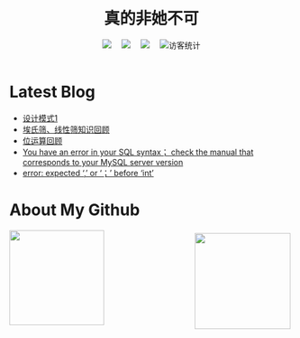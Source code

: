 # <div align="center"> 真的非她不可 </div>

<!-- 个人资料徽标 -->

<div align="center">
  <a href=""><img src="https://img.shields.io/badge/website-%E4%B8%AA%E4%BA%BA%E7%BD%91%E7%AB%99-blue"></a>&emsp;
  <a href="https://blog.csdn.net/m0_58454316"><img src="https://img.shields.io/badge/CSDN-%E5%8D%9A%E5%AE%A2-c32136"></a>&emsp;
  <a href="https://space.bilibili.com/280201147"><img src="https://img.shields.io/badge/bilibili-B%E7%AB%99-ff69b4"></a>&emsp;
<!-- 访客数统计徽标 -->
  <img src="https://visitor-badge.glitch.me/badge?page_id=Lanfu66" alt="访客统计" /></div>

<br>

# Latest Blog 

<!-- BLOG-POST-LIST:START -->

- [设计模式1](https://blog.csdn.net/qq_62390970/article/details/127641516)
- [埃氏筛、线性筛知识回顾](https://blog.csdn.net/qq_62390970/article/details/127503168)
- [位运算回顾](https://blog.csdn.net/qq_62390970/article/details/127480426)
- [You have an error in your SQL syntax； check the manual that corresponds to your MySQL server version](https://blog.csdn.net/qq_62390970/article/details/127475054)
- [error: expected ‘,’ or ‘；’ before ‘int’](https://blog.csdn.net/qq_62390970/article/details/127413337)
  <!-- BLOG-POST-LIST:END -->

# About My Github

<img height="170" src="https://activity-graph.herokuapp.com/graph?username=Lanfu66&theme=xcode"  align="right" style="margin: 5px; margin-bottom: 20px;" />
<img height='168' src="https://github-readme-stats.vercel.app/api?username=Lanfu66&show_icons=true&theme=tokyonight" align="left" />

